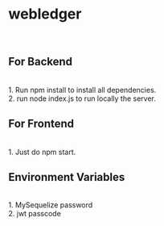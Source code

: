 


# webledger

<br>

## For Backend
<br>
1. Run npm install to install all dependencies.
<br>
2. run node index.js to run locally the server.
<br>

## For Frontend
<br>
1. Just do npm start.
<br>

## Environment Variables
<br>
1. MySequelize password
<br>
2. jwt passcode
<br>

  

 
 
